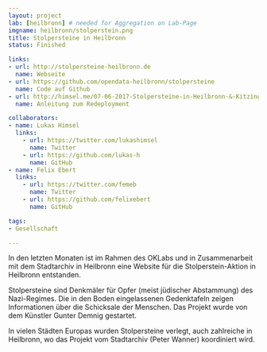 ```yaml
---
layout: project
lab: [heilbronn] # needed for Aggregation on Lab-Page
imgname: heilbronn/stolperstein.png
title: Stolpersteine in Heilbronn
status: Finished

links:
- url: http://stolpersteine-heilbronn.de
  name: Webseite
- url: https://github.com/opendata-heilbronn/stolpersteine
  name: Code auf Github
- url: http://himsel.me/07-06-2017-Stolpersteine-in-Heilbronn-&-Kitzingen.html
  name: Anleitung zum Redeployment

collaborators:
- name: Lukas Himsel
  links:
    - url: https://twitter.com/lukashimsel
      name: Twitter
    - url: https://github.com/lukas-h
      name: GitHub
- name: Felix Ebert
  links:
    - url: https://twitter.com/femeb
      name: Twitter
    - url: https://github.com/felixebert
      name: GitHub

tags:
- Gesellschaft

---
```


In den letzten Monaten ist im Rahmen des OKLabs und in Zusammenarbeit mit dem Stadtarchiv in Heilbronn eine Website für die Stolperstein-Aktion in Heilbronn entstanden.

Stolpersteine sind Denkmäler für Opfer (meist jüdischer Abstammung) des Nazi-Regimes. Die in den Boden eingelassenen Gedenktafeln zeigen Informationen über die Schicksale der Menschen. Das Projekt wurde von dem Künstler Gunter Demnig gestartet.

In vielen Städten Europas wurden Stolpersteine verlegt, auch zahlreiche in Heilbronn, wo das Projekt vom Stadtarchiv (Peter Wanner) koordiniert wird.
